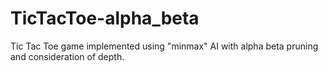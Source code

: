 # TicTacToe-alpha_beta
Tic Tac Toe game implemented using "minmax" AI with alpha beta pruning and consideration of depth.
